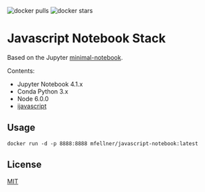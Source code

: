 ![docker pulls](https://img.shields.io/docker/pulls/mfellner/javascript-notebook.svg) ![docker stars](https://img.shields.io/docker/stars/mfellner/javascript-notebook.svg)

# Javascript Notebook Stack

Based on the Jupyter [minimal-notebook](https://github.com/jupyter/docker-stacks/tree/master/minimal-notebook).

Contents:

* Jupyter Notebook 4.1.x
* Conda Python 3.x
* Node 6.0.0
* [ijavascript](https://github.com/n-riesco/ijavascript)

## Usage

```
docker run -d -p 8888:8888 mfellner/javascript-notebook:latest
```

## License

[MIT](LICENSE)
